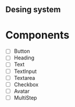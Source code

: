 <h2>Desing system</h2>

# Components

- [ ] Button
- [ ] Heading
- [ ] Text
- [ ] TextInput
- [ ] Textarea
- [ ] Checkbox
- [ ] Avatar
- [ ] MultiStep

